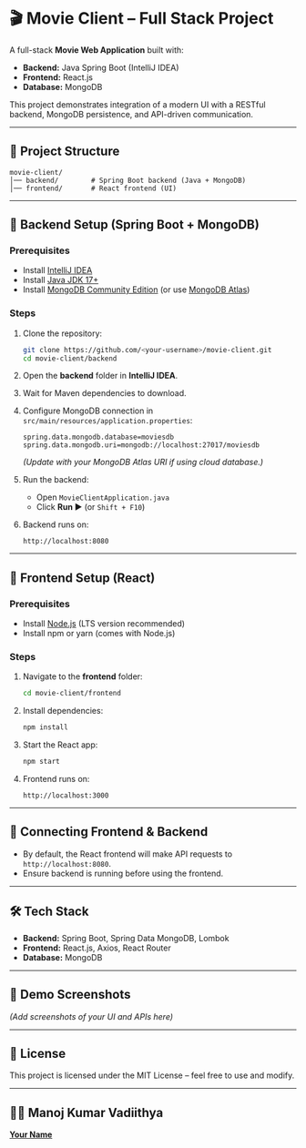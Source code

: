 # 🎬 Movie Client – Full Stack Project

A full-stack **Movie Web Application** built with:
- **Backend:** Java Spring Boot (IntelliJ IDEA)
- **Frontend:** React.js
- **Database:** MongoDB

This project demonstrates integration of a modern UI with a RESTful backend, MongoDB persistence, and API-driven communication.

---

## 📂 Project Structure
```
movie-client/
│── backend/        # Spring Boot backend (Java + MongoDB)
│── frontend/       # React frontend (UI)
```

---

## 🚀 Backend Setup (Spring Boot + MongoDB)

### Prerequisites
- Install [IntelliJ IDEA](https://www.jetbrains.com/idea/download/)
- Install [Java JDK 17+](https://adoptium.net/)  
- Install [MongoDB Community Edition](https://www.mongodb.com/try/download/community) (or use [MongoDB Atlas](https://www.mongodb.com/atlas))

### Steps
1. Clone the repository:
   ```bash
   git clone https://github.com/<your-username>/movie-client.git
   cd movie-client/backend
   ```

2. Open the **backend** folder in **IntelliJ IDEA**.

3. Wait for Maven dependencies to download.

4. Configure MongoDB connection in `src/main/resources/application.properties`:
   ```properties
   spring.data.mongodb.database=moviesdb
   spring.data.mongodb.uri=mongodb://localhost:27017/moviesdb
   ```

   *(Update with your MongoDB Atlas URI if using cloud database.)*

5. Run the backend:
   - Open `MovieClientApplication.java`
   - Click **Run ▶** (or `Shift + F10`)

6. Backend runs on:
   ```
   http://localhost:8080
   ```

---

## 🎨 Frontend Setup (React)

### Prerequisites
- Install [Node.js](https://nodejs.org/) (LTS version recommended)
- Install npm or yarn (comes with Node.js)

### Steps
1. Navigate to the **frontend** folder:
   ```bash
   cd movie-client/frontend
   ```

2. Install dependencies:
   ```bash
   npm install
   ```

3. Start the React app:
   ```bash
   npm start
   ```

4. Frontend runs on:
   ```
   http://localhost:3000
   ```

---

## 🔗 Connecting Frontend & Backend
- By default, the React frontend will make API requests to `http://localhost:8080`.  
- Ensure backend is running before using the frontend.

---

## 🛠️ Tech Stack
- **Backend:** Spring Boot, Spring Data MongoDB, Lombok
- **Frontend:** React.js, Axios, React Router
- **Database:** MongoDB

---

## 📸 Demo Screenshots
*(Add screenshots of your UI and APIs here)*

---

## 📜 License
This project is licensed under the MIT License – feel free to use and modify.

---

## 👨‍💻 Manoj Kumar Vadiithya
**[Your Name](https://github.com/ManojKumarVadiithya)**
